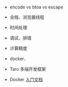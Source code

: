 * encode vs btoa vs escape

* 全栈、浏览器线程

* 时间处理

* 调试，排错

* 计算精度

* docker、

* Taro 多端开发框架

* Docker  [入门文档](http://www.ruanyifeng.com/blog/2018/02/docker-tutorial.html)
